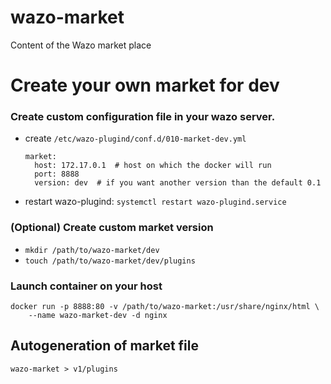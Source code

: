 # wazo-market

Content of the Wazo market place

# Create your own market for dev

### Create custom configuration file in your wazo server.

* create `/etc/wazo-plugind/conf.d/010-market-dev.yml`
  ```
  market:
    host: 172.17.0.1  # host on which the docker will run
    port: 8888
    version: dev  # if you want another version than the default 0.1
  ```

* restart wazo-plugind: `systemctl restart wazo-plugind.service`

### (Optional) Create custom market version

* `mkdir /path/to/wazo-market/dev`
* `touch /path/to/wazo-market/dev/plugins`

### Launch container on your host

```
docker run -p 8888:80 -v /path/to/wazo-market:/usr/share/nginx/html \
    --name wazo-market-dev -d nginx
```

## Autogeneration of market file

```
wazo-market > v1/plugins
```
